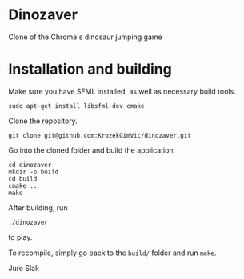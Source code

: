 # Dinozaver
Clone of the Chrome's dinosaur jumping game

# Installation and building
Make sure you have SFML installed, as well as necessary build tools.
```
sudo apt-get install libsfml-dev cmake
```

Clone the repository.
```
git clone git@github.com:KrozekGimVic/dinozaver.git
```
Go into the cloned folder and build the application.
```
cd dinozaver
mkdir -p build
cd build
cmake ..
make
```

After building, run
```
./dinozaver
```
to play.

To recompile, simply go back to the `build/` folder and run `make`.

Jure Slak
